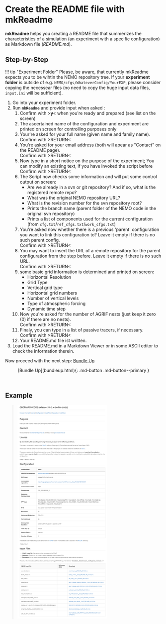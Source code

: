 # Create the README file with **mkReadme**

**mkReadme** helps you creating a README file that summerizes the characteristics of a simulation (an experiment with a specific configuration) as Markdown file (*README.md*).



## Step-by-Step

!!! tip "Experiment Folder"
    Please, be aware, that currently mkReadme expects you to be wihtin the NEMO repository tree.
    If your **experiment folder** is outside of e.g. `NEMO/cfgs/WhateverConfig/YourEXP`, please consider
    copying the necessear files (no need to copy the huge input data files, `input.ini` will be sufficient).
​    

1. Go into your experiment folder.
2. Run **`mkReadme`** and provide input when asked :
   1. Confirm with >**y**<  when you're ready and prepared (see list on the screen)
   2. The ascertained name of the configuration and experiment are printed on screen for controlling purposes only
   3. Your're asked for your full name (given name and family name).  
      Confirm with >RETURN<
   4. You're asked for your email address (both will apear as "Contact" on the README page).  
      Confirm with >RETURN<
   5. Now type in a short notice on the purpose of the experiment; You can modify an existing text, if you have invoked the script before  
      Confirm with >RETURN<
   6. The Script now checks some information and will put some control output on screen:
      * Are we already in a svn or git repository? And if so, what is the registered remote repo?
      * What was the original NEMO repository URL?
      * What is the revision number for the svn repository root?
      * Prints the branch name (parent folder of the NEMO code in the original svn repository)
      * Prints a list of components used for the current configuration (from `cfg.txt`/`ref_cfgs.txt`/`work_cfgs.txt`)
   7. You're asked now whether there is a previous 'parent' configuration you want to link this configuration to? Leave it empty if there is no such parent config.  
      Confirm with >RETURN<
   8. You may want to insert the URL of a remote repository for the parent configuration from the step before. Leave it empty if there is no such URL.  
      Confirm with >RETURN<
   9. some basic grid information is determined and printed on screen:
      * Horizontal Resolution
      * Grid Type
      * Vertical grid type
      * Horizontal grid numbers
      * Number of vertical levels
      * Type of atmospheric forcing
      * Dynamic time step
   10. Now you're asked for the number of AGRIF nests (just keep it zero (0) if there are no nests).  
       Confirm with >RETURN<
   11. Finaly, you can type in a list of passive tracers, if necessary.  
       Confirm with >RETURN<
   12. Your README.md file ist written.
3. Load the README.md in a Markdown Viewer or in some ASCII editor to check the information therein.



Now proceed with the next step: [Bundle Up](bundleup.md)



<center>[Bundle Up](bundleup.html){: .md-button .md-button--primary }</center>

&nbsp;  

## Example



> <img src="img/simsar_ReadmeExample1.png" alt="simsar_ReadmeExample1" style="zoom:67%;" />